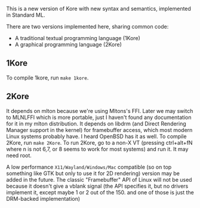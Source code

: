 This is a new version of Kore with new syntax and semantics,
implemented in Standard ML.

There are two versions implemented here, sharing common code:
* A traditional textual programming language (1Kore)
* A graphical programming language (2Kore)

## 1Kore

To compile 1kore, run `make 1kore`.

## 2Kore

It depends on mlton because we're using Mltons's FFI.  Later we may
switch to MLNLFFI which is more portable, just I haven't found any
documentation for it in my mlton distribution.  It depends on libdrm
(and Direct Rendering Manager support in the kernel) for framebuffer
access, which most modern Linux systems probably have. I heard OpenBSD
has it as well.  To compile 2Kore, run `make 2Kore`.  To run 2Kore, go
to a non-X VT (pressing ctrl+alt+fN where n is not 6,7, or 8 seems to
work for most systems) and run it. It may need root.

A low performance `X11/Wayland/Windows/Mac` compatible (so on top
something like GTK but only to use it for 2D rendering) version may be
added in the future.  The classic "Framebuffer" API of Linux will not
be used because it doesn't give a vblank signal (the API specifies it,
but no drivers implement it, except maybe 1 or 2 out of the 150. and
one of those is just the DRM-backed implementation)
